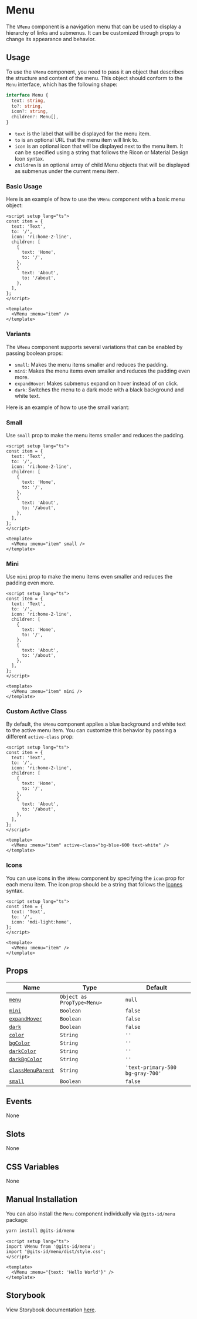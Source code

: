 # Menu

The `VMenu` component is a navigation menu that can be used to display a hierarchy of links and submenus. It can be customized through props to change its appearance and behavior.

## Usage

To use the `VMenu` component, you need to pass it an object that describes the structure and content of the menu. This object should conform to the `Menu` interface, which has the following shape:

```ts
interface Menu {
  text: string,
  to?: string,
  icon?: string,
  children?: Menu[],
}

```

- `text` is the label that will be displayed for the menu item.
- `to` is an optional URL that the menu item will link to.
- `icon` is an optional icon that will be displayed next to the menu item. It can be specified using a string that follows the Ricon or Material Design Icon syntax.
- `children` is an optional array of child Menu objects that will be displayed as submenus under the current menu item.

### Basic Usage

Here is an example of how to use the `VMenu` component with a basic menu object:



```vue
<script setup lang="ts">
const item = {
  text: 'Text',
  to: '/',
  icon: 'ri:home-2-line',
  children: [
    {
      text: 'Home',
      to: '/',
    },
    {
      text: 'About',
      to: '/about',
    },
  ],
};
</script>

<template>
  <VMenu :menu="item" />
</template>
```

<LivePreview src="components-menu--default" />

### Variants

The `VMenu` component supports several variations that can be enabled by passing boolean props:

- `small`: Makes the menu items smaller and reduces the padding.
- `mini`: Makes the menu items even smaller and reduces the padding even more.
- `expandHover`: Makes submenus expand on hover instead of on click.
- `dark`: Switches the menu to a dark mode with a black background and white text.

Here is an example of how to use the small variant:

### Small

Use `small` prop to make the menu items smaller and reduces the padding.

```vue
<script setup lang="ts">
const item = {
  text: 'Text',
  to: '/',
  icon: 'ri:home-2-line',
  children: [
    {
      text: 'Home',
      to: '/',
    },
    {
      text: 'About',
      to: '/about',
    },
  ],
};
</script>

<template>
  <VMenu :menu="item" small />
</template>
```

<LivePreview src="components-menu--small" />

### Mini

Use `mini` prop to make the menu items even smaller and reduces the padding even more.

```vue
<script setup lang="ts">
const item = {
  text: 'Text',
  to: '/',
  icon: 'ri:home-2-line',
  children: [
    {
      text: 'Home',
      to: '/',
    },
    {
      text: 'About',
      to: '/about',
    },
  ],
};
</script>

<template>
  <VMenu :menu="item" mini />
</template>
```

<LivePreview src="components-menu--mini" />

### Custom Active Class

By default, the `VMenu` component applies a blue background and white text to the active menu item. You can customize this behavior by passing a different `active-class` prop:

```vue
<script setup lang="ts">
const item = {
  text: 'Text',
  to: '/',
  icon: 'ri:home-2-line',
  children: [
    {
      text: 'Home',
      to: '/',
    },
    {
      text: 'About',
      to: '/about',
    },
  ],
};
</script>

<template>
  <VMenu :menu="item" active-class="bg-blue-600 text-white" />
</template>
```

<LivePreview src="components-menu--custom-active-class" />

### Icons

You can use icons in the `VMenu` component by specifying the `icon` prop for each menu item. The icon prop should be a string that follows the [Icones](https://icones.js.org/) syntax.

```vue
<script setup lang="ts">
const item = {
  text: 'Text',
  to: '/',
  icon: 'mdi-light:home',
};
</script>

<template>
  <VMenu :menu="item" />
</template>
```

<LivePreview src="components-menu--icons" />

## Props

| Name                                  | Type                       | Default                          |
| ------------------------------------- | -------------------------- | -------------------------------- |
| [`menu`](#menu)                       | `Object as PropType<Menu>` | `null`                           |
| [`mini`](#mini)                       | `Boolean`                  | `false`                          |
| [`expandHover`](#expandHover)         | `Boolean`                  | `false`                          |
| [`dark`](#dark)                       | `Boolean`                  | `false`                          |
| [`color`](#color)                     | `String`                   | `''`                             |
| [`bgColor`](#bgColor)                 | `String`                   | `''`                             |
| [`darkColor`](#darkColor)             | `String`                   | `''`                             |
| [`darkBgColor`](#darkBgColor)         | `String`                   | `''`                             |
| [`classMenuParent`](#classMenuParent) | `String`                   | `'text-primary-500 bg-gray-700'` |
| [`small`](#small)                     | `Boolean`                  | `false`                          |


## Events

None

## Slots

None

## CSS Variables

None

## Manual Installation

You can also install the `Menu` component individually via `@gits-id/menu` package:

```bash
yarn install @gits-id/menu
```

```vue
<script setup lang="ts">
import VMenu from '@gits-id/menu';
import '@gits-id/menu/dist/style.css';
</script>

<template>
  <VMenu :menu="{text: 'Hello World'}" />
</template>
```

## Storybook

View Storybook documentation [here](https://gits-ui.web.app/?path=/story/components-menu--default).
